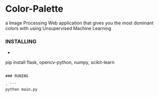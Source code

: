 # Color-Palette
a Image Processing Web application that gives you the most dominant colors with using Unsupervised Machine Learning


### INSTALLING

- ```
pip install flask, opencv-python, numpy, scikit-learn
```

### RUNING

- ```
python main.py
```
